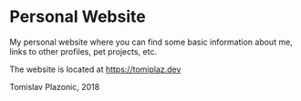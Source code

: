 # Personal Website

My personal website where you can find some basic information about me, links to other profiles, pet projects, etc.

The website is located at https://tomiplaz.dev

Tomislav Plazonic, 2018
